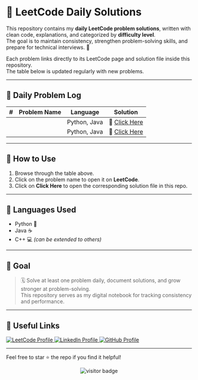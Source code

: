 # 🧠 LeetCode Daily Solutions

This repository contains my **daily LeetCode problem solutions**, written with clean code, explanations, and categorized by **difficulty level**.  
The goal is to maintain consistency, strengthen problem-solving skills, and prepare for technical interviews. 🚀  

Each problem links directly to its LeetCode page and solution file inside this repository.  
The table below is updated regularly with new problems.

---

## 📅 Daily Problem Log

| #  | Problem Name | Language       | Solution        |
|----|--------------|----------------|-----------------|
|   | []() | Python, Java | 📂 [Click Here]() |
|   | []() | Python, Java | 📂 [Click Here]() |


---

## 🧾 How to Use

1. Browse through the table above.  
2. Click on the problem name to open it on **LeetCode**.  
3. Click on **Click Here** to open the corresponding solution file in this repo.

---

## 🚀 Languages Used

- Python 🐍
- Java ☕
- C++ 💻 *(can be extended to others)*

---

## 🎯 Goal

> 🗓️ Solve at least one problem daily, document solutions, and grow stronger at problem-solving.  
> This repository serves as my digital notebook for tracking consistency and performance.

---

## 🔗 Useful Links

<a href="https://leetcode.com/u/vaibhav125s/" target="_blank"> 
  <img src="https://img.shields.io/badge/LeetCode-FFA116?style=for-the-badge&logo=leetcode&logoColor=black" alt="LeetCode Profile"/> 
</a> 
<a href="https://www.linkedin.com/in/vaibhavsingh125/" target="_blank"> 
  <img src="https://img.shields.io/badge/LinkedIn-0077B5?style=for-the-badge&logo=linkedin&logoColor=white" alt="LinkedIn Profile"/> 
</a>
<a href="https://github.com/Vaibhav-12521" target="_blank"> 
  <img src="https://img.shields.io/badge/GitHub-181717?style=for-the-badge&logo=github&logoColor=white" alt="GitHub Profile"/> 
</a>


---

Feel free to star ⭐ the repo if you find it helpful!

<p align="center">
  <img src="https://visitor-badge.laobi.icu/badge?page_id=second-largest-problem" alt="visitor badge"/>
</p>
